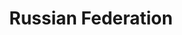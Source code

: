 ---
title: Russian Federation
indice: 0.36507245150157763
years:
- title: '2011'
  indice: 0.35183575174479215
- title: '2012'
  indice: 0.358864746497033
- title: '2013'
  indice: 0.3657424826620583
- title: '2014'
  indice: 0.36381286060450857
- title: '2015'
  indice: 0.353539298844229
- title: '2016'
  indice: 0.3623575330204524
- title: '2017'
  indice: 0.3583327853182278
- title: '2018'
  indice: 0.34777249734877813
- title: '2019'
  indice: 0.35103450040668716
- title: '2020'
  indice: 0.36507245150157763
---